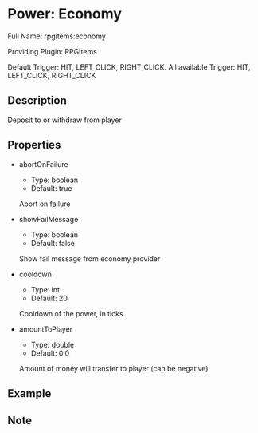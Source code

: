 # Power: Economy

<!-- This file is generated ingame by `/rpgitem gen-wiki`. -->
<!-- Please only edit between "beginCustomXXXX" and "endCustomXXXX".  -->
<!-- If you want to edit description of this power or property, -->
<!-- please edit corresponding section in "resources/lang/en_US.yml" -->

Full Name: rpgitems:economy

Providing Plugin: RPGItems

Default Trigger: HIT, LEFT_CLICK, RIGHT_CLICK. All available Trigger: HIT, LEFT_CLICK, RIGHT_CLICK

<!-- beginCustomHeader -->
<!-- endCustomHeader -->

## Description

Deposit to or withdraw from player
<!-- beginCustomDescription -->
<!-- endCustomDescription -->

## Properties

* abortOnFailure

  * Type: boolean
  * Default: true

  Abort on failure

* showFailMessage

  * Type: boolean
  * Default: false

  Show fail message from economy provider

* cooldown

  * Type: int
  * Default: 20

  Cooldown of the power, in ticks.

* amountToPlayer

  * Type: double
  * Default: 0.0

  Amount of money will transfer to player (can be negative)


<!-- beginCustomProperties -->
<!-- endCustomProperties -->

## Example

<!-- beginCustomExample -->
<!-- endCustomExample -->

## Note

<!-- beginCustomNote -->
<!-- endCustomNote -->